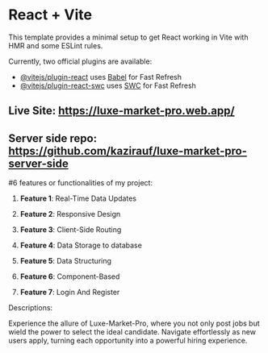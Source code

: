 # React + Vite

This template provides a minimal setup to get React working in Vite with HMR and some ESLint rules.

Currently, two official plugins are available:

- [@vitejs/plugin-react](https://github.com/vitejs/vite-plugin-react/blob/main/packages/plugin-react/README.md) uses [Babel](https://babeljs.io/) for Fast Refresh
- [@vitejs/plugin-react-swc](https://github.com/vitejs/vite-plugin-react-swc) uses [SWC](https://swc.rs/) for Fast Refresh


## Live Site: https://luxe-market-pro.web.app/

## Server side repo: https://github.com/kazirauf/luxe-market-pro-server-side

#6  features or functionalities of my project:

1. **Feature 1**: Real-Time Data Updates

2. **Feature 2**: Responsive Design

3. **Feature 3**: Client-Side Routing

4. **Feature 4**: Data Storage to database

5. **Feature 5**: Data Structuring

6. **Feature 6**: Component-Based

7. **Feature 7**: Login And Register

Descriptions: 

Experience the allure of Luxe-Market-Pro, where you not only post jobs but wield the power to
select the ideal candidate. Navigate effortlessly as new users apply, turning each opportunity into
a powerful hiring experience.
